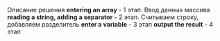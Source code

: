 Описание решения
**entering an array**  - 1 этап. Ввод данных массива
**reading a string, adding a separator** - 2 этап. Считываем строку, добавляем разделитель
**enter a variable** - 3 этап
**output the result** - 4 этап
